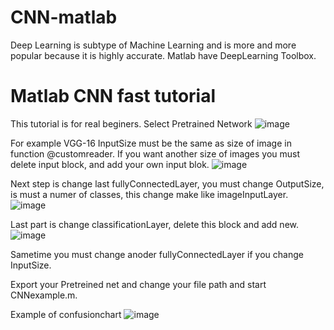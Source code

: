 # CNN-matlab

Deep Learning is subtype of Machine Learning and is more and more popular because it is highly accurate.
Matlab have DeepLearning Toolbox.



# Matlab CNN fast tutorial 

This tutorial is for real beginers.
Select Pretrained Network 
 ![image](https://user-images.githubusercontent.com/88327884/159548233-970cea96-5e20-4f7a-80ff-1be576aad76b.png)

For example VGG-16
InputSize must be the same as size of image in function  @customreader.
If you want another size of images you must delete input block, and add your own input blok. 
![image](https://user-images.githubusercontent.com/88327884/159548280-06358d19-7305-4c48-972b-1297913b87ca.png)

Next step is change last fullyConnectedLayer, you must change OutputSize, is must a numer of classes, this change make like imageInputLayer.
 ![image](https://user-images.githubusercontent.com/88327884/159548333-319b2fde-1d84-4c87-b671-735f51d5f1d8.png)

Last part is change classificationLayer, delete this block and add new.
 ![image](https://user-images.githubusercontent.com/88327884/159548353-9d512690-9609-49c7-9f16-17acacd07556.png)

Sametime you must change anoder fullyConnectedLayer if you change InputSize.

Export your Pretreined net and change your file path and start CNNexample.m.


Example of confusionchart
![image](https://user-images.githubusercontent.com/88327884/159548901-8aeae91d-e85f-49fa-b2aa-e15fb273a461.png)

